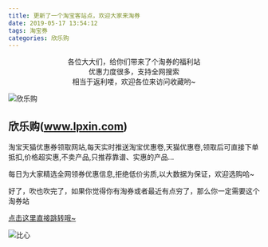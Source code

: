 ```yaml
---
title: 更新了一个淘宝客站点，欢迎大家来淘券
date: 2019-05-17 13:54:12
tags: 淘宝券
categories: 欣乐购
---
```

<center>
各位大大们，给你们带来了个淘券的福利站<br/>
优惠力度很多，支持全网搜索<br/>
相当于返利喽，欢迎各位来访问收藏哟~
</center>

![欣乐购](/images/post/xinlegou.png "欣乐购")
<!--more-->

## 欣乐购(www.lpxin.com)
淘宝天猫优惠券领取网站,每天实时推送淘宝优惠卷,天猫优惠卷,领取后可直接下单抵扣,价格超实惠,不卖产品,只推荐靠谱、实惠的产品...

每日为大家精选全网领券优惠信息,拒绝低价劣质,以大数据为保证，欢迎选购哈~

好了，吹也吹完了，如果你觉得你有淘券或者最近有点穷了，那么你一定需要这个淘券站

[点击这里直接跳转哦~](http://www.lpxin.com/ "欣乐购")

![比心](/images/post/xinlegou2.gif "笔芯")


